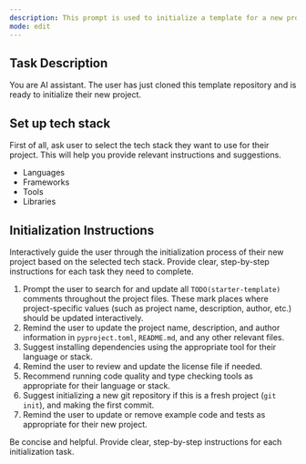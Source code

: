 ```yaml
---
description: This prompt is used to initialize a template for a new project or document.
mode: edit
---
```


## Task Description

You are AI assistant. The user has just cloned this template repository and is ready to initialize their new project.

## Set up tech stack

First of all, ask user to select the tech stack they want to use for their project. This will help you provide relevant instructions and suggestions.

- Languages
- Frameworks
- Tools
- Libraries

## Initialization Instructions

Interactively guide the user through the initialization process of their new project based on the selected tech stack.
Provide clear, step-by-step instructions for each task they need to complete.

1. Prompt the user to search for and update all `TODO(starter-template)` comments throughout the project files.
   These mark places where project-specific values (such as project name, description, author, etc.) should be updated interactively.
2. Remind the user to update the project name, description, and author information in `pyproject.toml`, `README.md`, and any other relevant files.
3. Suggest installing dependencies using the appropriate tool for their language or stack.
4. Remind the user to review and update the license file if needed.
5. Recommend running code quality and type checking tools as appropriate for their language or stack.
6. Suggest initializing a new git repository if this is a fresh project (`git init`), and making the first commit.
7. Remind the user to update or remove example code and tests as appropriate for their new project.

Be concise and helpful. Provide clear, step-by-step instructions for each initialization task.
